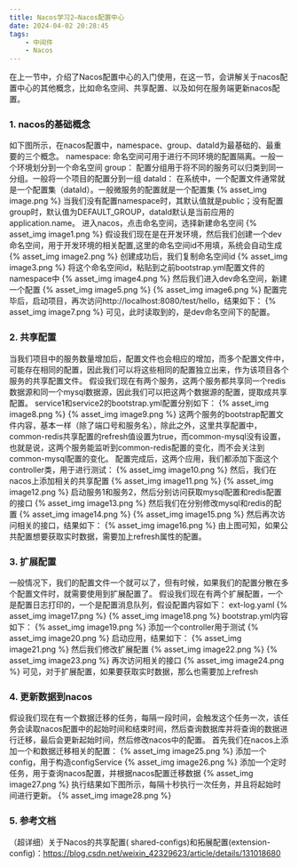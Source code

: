 ```yaml
---
title: Nacos学习2—Nacos配置中心
date: 2024-04-02 20:28:45
tags: 
    - 中间件
    - Nacos
---
```

在上一节中，介绍了Nacos配置中心的入门使用，在这一节，会讲解关于nacos配置中心的其他概念，比如命名空间、共享配置、以及如何在服务端更新nacos配置。
### 1. nacos的基础概念
如下图所示，在nacos配置中，namespace、group、dataId为最基础的、最重要的三个概念。
namespace: 命名空间可用于进行不同环境的配置隔离。一般一个环境划分到一个命名空间
group： 配置分组用于将不同的服务可以归类到同一分组。一般将一个项目的配置分到一组
dataId： 在系统中，一个配置文件通常就是一个配置集（dataId）。一般微服务的配置就是一个配置集
{% asset_img image.png %}
当我们没有配置namespace时，其默认值就是public；没有配置group时，默认值为DEFAULT_GROUP，dataId默认是当前应用的application.name。
进入nacos，点击命名空间，选择新建命名空间
{% asset_img image1.png %}
假设我们现在是在开发环境，然后我们创建一个dev命名空间，用于开发环境的相关配置,这里的命名空间id不用填，系统会自动生成
{% asset_img image2.png %}
创建成功后，我们复制命名空间id
{% asset_img image3.png %}
将这个命名空间id，粘贴到之前bootstrap.yml配置文件的namespace中
{% asset_img image4.png %}
然后我们进入dev命名空间，新建一个配置
{% asset_img image5.png %}
{% asset_img image6.png %}
配置完毕后，启动项目，再次访问http://localhost:8080/test/hello，结果如下：
{% asset_img image7.png %}
可见，此时读取到的，是dev命名空间下的配置。

### 2. 共享配置
当我们项目中的服务数量增加后，配置文件也会相应的增加，而多个配置文件中，可能存在相同的配置，因此我们可以将这些相同的配置独立出来，作为该项目各个服务的共享配置文件。
假设我们现在有两个服务，这两个服务都共享同一个redis数据源和同一个mysql数据源，因此我们可以把这两个数据源的配置，提取成共享配置。
service1和service2的bootstrap.yml配置分别如下：
{% asset_img image8.png %}
{% asset_img image9.png %}
这两个服务的bootstrap配置文件内容，基本一样（除了端口号和服务名），除此之外，这里共享配置中，common-redis共享配置的refresh值设置为true，而common-mysql没有设置，也就是说，这两个服务能监听到common-redis配置的变化，而不会关注到common-mysql配置的变化。
配置完成后，这两个应用，我们都添加下面这个controller类，用于进行测试：
{% asset_img image10.png %}
然后，我们在nacos上添加相关的共享配置
{% asset_img image11.png %}
{% asset_img image12.png %}
启动服务1和服务2，然后分别访问获取mysql配置和redis配置的接口
{% asset_img image13.png %}
然后我们在分别修改mysql和redis的配置
{% asset_img image14.png %}
{% asset_img image15.png %}
然后再次访问相关的接口，结果如下：
{% asset_img image16.png %}
由上图可知，如果公共配置想要获取实时数据，需要加上refresh属性的配置。
### 3. 扩展配置
一般情况下，我们的配置文件一个就可以了，但有时候，如果我们的配置分散在多个配置文件时，就需要使用到扩展配置了。
假设我们现在有两个扩展配置，一个是配置日志打印的，一个是配置消息队列，假设配置内容如下：
ext-log.yaml
{% asset_img image17.png %}
{% asset_img image18.png %}
bootstrap.yml内容如下：
{% asset_img image19.png %}
添加一个controller用于测试
{% asset_img image20.png %}
启动应用，结果如下：
{% asset_img image21.png %}
然后我们修改扩展配置
{% asset_img image22.png %}
{% asset_img image23.png %}
再次访问相关的接口
{% asset_img image24.png %}
可见，对于扩展配置，如果要获取实时数据，那么也需要加上refresh
### 4. 更新数据到nacos
假设我们现在有一个数据迁移的任务，每隔一段时间，会触发这个任务一次，该任务会读取nacos配置中的起始时间和结束时间，然后查询数据库并将查询的数据进行迁移，最后会更新起始时间，然后修改nacos中的配置。
首先我们在nacos上添加一个和数据迁移相关的配置：
{% asset_img image25.png %}
添加一个config，用于构造configService
{% asset_img image26.png %}
添加一个定时任务，用于查询nacos配置，并根据nacos配置迁移数据
{% asset_img image27.png %}
执行结果如下图所示，每隔十秒执行一次任务，并且将起始时间进行更新。
{% asset_img image28.png %}

### 5. 参考文档
（超详细）关于Nacos的共享配置( shared-configs)和拓展配置(extension-config)：https://blog.csdn.net/weixin_42329623/article/details/131018680